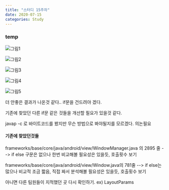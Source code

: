 ```yaml
---
title: "스터디 15주차"
date: 2020-07-15
categories: Study
---
```


### temp

![그림1](https://blogfiles.pstatic.net/MjAyMDA3MTVfNDcg/MDAxNTk0ODA1NjYwMTUy.IFZjm8pbcyVEeE0KJM-2D2YxxyQ3Rghj14MD8x18kI8g.SEB_y70deJ9kLJ3yYBtlUkVPNLeyDs5Wc8HO8Pcmzfgg.PNG.goonta96/image.png)

![그림2](https://blogfiles.pstatic.net/MjAyMDA3MTVfOSAg/MDAxNTk0ODA1Njk3NjY5.4jUqbDrk-XLYBm-KRCRxT_QxxL3jn4e3Cncb3OxLbtUg.2kuu36_f_goEgxYVXCgEwohEWdivHoJnE-TbWhpMr5Eg.PNG.goonta96/image.png)

![그림3](https://blogfiles.pstatic.net/MjAyMDA3MTVfODcg/MDAxNTk0ODA1NzMyOTM5._zPMnbArsAX8kMsKRlRNVCEyDbRolqtunm4swSgg1UIg.dsa0US_OaOBkNbp4rqm3pLuSZEqPV4xQbuowTsKlAB8g.PNG.goonta96/image.png)

![그림4](https://blogfiles.pstatic.net/MjAyMDA3MTVfMjk5/MDAxNTk0ODA1NzcxMjQ2.AtZSuYNtJH8wsaFipOWvEdTtCZfLkjq7CSxT_p5KJ58g.6IDDw3hus-wFcG5pEooipn0EAWNbtRSlULMCpbzZ5Rog.PNG.goonta96/image.png)

![그림5](https://blogfiles.pstatic.net/MjAyMDA3MTVfMTA2/MDAxNTk0ODA2NDIxMDkw.1SSxAGXl9ydsJ3MrgrJ1dV_rQPKpXlb-3g4TxgzGxb0g.-zS03x3EaqURrTwDDQJbWUA-gbs8mzx1NUpc2si68x8g.PNG.goonta96/image.png)

더 안좋은 결과가 나온것 같다.. if문을 건드려야 겠다.

기존에 찾았던 다른 if문 같은 것들을 개선할 필요가 있을것 같다.

javap -c 로 바이트코드를 봤지만 무슨 방법으로 봐야될지를 모르겠다. 의논필요

#### 기존에 찾았던것들

frameworks/base/core/java/android/view/WindowManager.java 의 2895 줄 --> if else 구문은 없으나 한번 비교해볼 필요성은 있을듯, 호출횟수 보기

frameworks/base/core/java/android/view/Window.java의 781줄 --> if else는 많으나 비교적 조금 짧음, 직접 짜서 분석해볼 필요성은 있을듯, 호출횟수 보기

아니면 다른 팀원들이 지적했던 곳 다시 확인하기. ex) LayoutParams